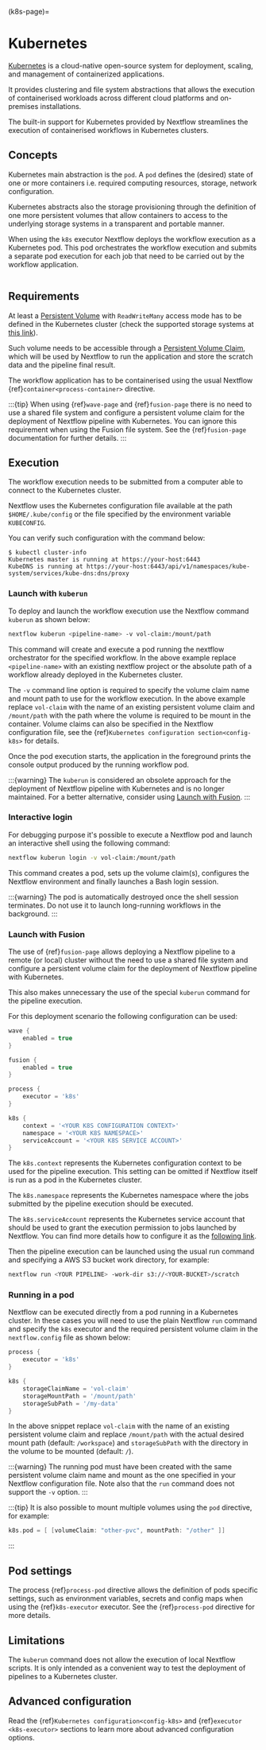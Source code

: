 (k8s-page)=

# Kubernetes

[Kubernetes](https://kubernetes.io/) is a cloud-native open-source system for deployment, scaling, and management of
containerized applications.

It provides clustering and file system abstractions that allows the execution of containerised workloads across
different cloud platforms and on-premises installations.

The built-in support for Kubernetes provided by Nextflow streamlines the execution of containerised workflows in
Kubernetes clusters.

## Concepts

Kubernetes main abstraction is the `pod`. A `pod` defines the (desired) state of one or more containers i.e. required
computing resources, storage, network configuration.

Kubernetes abstracts also the storage provisioning through the definition of one more persistent volumes that
allow containers to access to the underlying storage systems in a transparent and portable manner.

When using the `k8s` executor Nextflow deploys the workflow execution as a Kubernetes pod. This pod orchestrates
the workflow execution and submits a separate pod execution for each job that need to be carried out by the workflow
application.

```{image} /images/nextflow-k8s-min.png
```

## Requirements

At least a [Persistent Volume](https://kubernetes.io/docs/concepts/storage/persistent-volumes/#persistent-volumes) with
`ReadWriteMany` access mode has to be defined in the Kubernetes cluster (check the supported storage systems
at [this link](https://kubernetes.io/docs/concepts/storage/persistent-volumes/#access-modes)).

Such volume needs to be accessible through a
[Persistent Volume Claim](https://kubernetes.io/docs/concepts/storage/persistent-volumes/#persistentvolumeclaims), which
will be used by Nextflow to run the application and store the scratch data and the pipeline final result.

The workflow application has to be containerised using the usual Nextflow {ref}`container<process-container>` directive.

:::{tip}
When using {ref}`wave-page` and {ref}`fusion-page` there is no need to use a shared file system and configure
a persistent volume claim for the deployment of Nextflow pipeline with Kubernetes.
You can ignore this requirement when using the Fusion file system. See the {ref}`fusion-page` documentation
for further details.
:::

## Execution

The workflow execution needs to be submitted from a computer able to connect to the Kubernetes cluster.

Nextflow uses the Kubernetes configuration file available at the path `$HOME/.kube/config` or the file specified
by the environment variable `KUBECONFIG`.

You can verify such configuration with the command below:

```console
$ kubectl cluster-info
Kubernetes master is running at https://your-host:6443
KubeDNS is running at https://your-host:6443/api/v1/namespaces/kube-system/services/kube-dns:dns/proxy
```

### Launch with `kuberun`

To deploy and launch the workflow execution use the Nextflow command `kuberun` as shown below:

```bash
nextflow kuberun <pipeline-name> -v vol-claim:/mount/path
```

This command will create and execute a pod running the nextflow orchestrator for the specified workflow.
In the above example replace `<pipeline-name>` with an existing nextflow project or the absolute path
of a workflow already deployed in the Kubernetes cluster.

The `-v` command line option is required to specify the volume claim name and mount path to use for the workflow
execution. In the above example replace `vol-claim` with the name of an existing persistent volume claim and
`/mount/path` with the path where the volume is required to be mount in the container. Volume claims can also be
specified in the Nextflow configuration file, see the {ref}`Kubernetes configuration section<config-k8s>` for details.

Once the pod execution starts, the application in the foreground prints the console output produced by the running
workflow pod.

:::{warning}
The `kuberun` is considered an obsolete approach for the deployment of Nextflow pipeline with Kubernetes and
is no longer maintained. For a better alternative, consider using [Launch with Fusion](#launch-with-fusion).
:::

### Interactive login

For debugging purpose it's possible to execute a Nextflow pod and launch an interactive shell using the following command:

```bash
nextflow kuberun login -v vol-claim:/mount/path
```

This command creates a pod, sets up the volume claim(s), configures the Nextflow environment and finally launches a Bash
login session.

:::{warning}
The pod is automatically destroyed once the shell session terminates. Do not use it to launch long-running
workflows in the background.
:::

### Launch with Fusion

The use of {ref}`fusion-page` allows deploying a Nextflow pipeline to a remote (or local) cluster without
the need to use a shared file system and configure a persistent volume claim for the deployment of Nextflow
pipeline with Kubernetes.

This also makes unnecessary the use of the special `kuberun` command for the pipeline execution.

For this deployment scenario the following configuration can be used:

```groovy
wave {
    enabled = true
}

fusion {
    enabled = true
}

process {
    executor = 'k8s'
}

k8s {
    context = '<YOUR K8S CONFIGURATION CONTEXT>'
    namespace = '<YOUR K8S NAMESPACE>'
    serviceAccount = '<YOUR K8S SERVICE ACCOUNT>'
}
```

The `k8s.context` represents the Kubernetes configuration context to be used for the pipeline execution. This
setting can be omitted if Nextflow itself is run as a pod in the Kubernetes cluster.

The `k8s.namespace` represents the Kubernetes namespace where the jobs submitted by the pipeline execution should
be executed.

The `k8s.serviceAccount` represents the Kubernetes service account that should be used to grant the execution
permission to jobs launched by Nextflow. You can find more details how to configure it as the [following link](https://github.com/seqeralabs/wave-showcase/tree/master/example8).

Then the pipeline execution can be launched using the usual run command and specifying a AWS S3 bucket work directory,
for example:

```bash
nextflow run <YOUR PIPELINE> -work-dir s3://<YOUR-BUCKET>/scratch
```

### Running in a pod

Nextflow can be executed directly from a pod running in a Kubernetes cluster. In these cases you will need
to use the plain Nextflow `run` command and specify the `k8s` executor and the required persistent volume
claim in the `nextflow.config` file as shown below:

```groovy
process {
    executor = 'k8s'
}

k8s {
    storageClaimName = 'vol-claim'
    storageMountPath = '/mount/path'
    storageSubPath = '/my-data'
}
```

In the above snippet replace `vol-claim` with the name of an existing persistent volume claim and replace
`/mount/path` with the actual desired mount path (default: `/workspace`) and `storageSubPath`
with the directory in the volume to be mounted (default: `/`).

:::{warning}
The running pod must have been created with the same persistent volume claim name and mount as the
one specified in your Nextflow configuration file.
Note also that the `run` command does not support the `-v` option.
:::

:::{tip}
It is also possible to mount multiple volumes using the `pod` directive, for example:

```groovy
k8s.pod = [ [volumeClaim: "other-pvc", mountPath: "/other" ]]
```
:::

## Pod settings

The process {ref}`process-pod` directive allows the definition of pods specific settings, such as environment variables,
secrets and config maps when using the {ref}`k8s-executor` executor. See the {ref}`process-pod` directive for more details.

## Limitations

The `kuberun` command does not allow the execution of local Nextflow scripts. It is only intended as
a convenient way to test the deployment of pipelines to a Kubernetes cluster.

## Advanced configuration

Read the {ref}`Kubernetes configuration<config-k8s>` and {ref}`executor <k8s-executor>` sections to learn more
about advanced configuration options.
